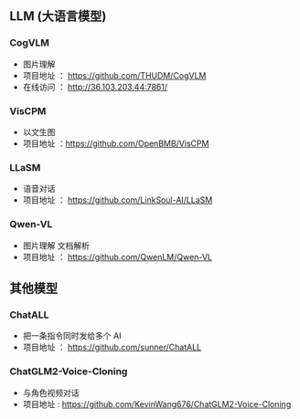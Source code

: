 ## LLM (大语言模型)

### CogVLM
- 图片理解
- 项目地址 ： https://github.com/THUDM/CogVLM
- 在线访问 ： http://36.103.203.44:7861/

### VisCPM
- 以文生图
- 项目地址 ：https://github.com/OpenBMB/VisCPM

### LLaSM
- 语音对话
- 项目地址 ： https://github.com/LinkSoul-AI/LLaSM

### Qwen-VL
- 图片理解 文档解析
- 项目地址 ： https://github.com/QwenLM/Qwen-VL



## 其他模型
### ChatALL
- 把一条指令同时发给多个 AI
- 项目地址 ： https://github.com/sunner/ChatALL

### ChatGLM2-Voice-Cloning
- 与角色视频对话
- 项目地址 : https://github.com/KevinWang676/ChatGLM2-Voice-Cloning